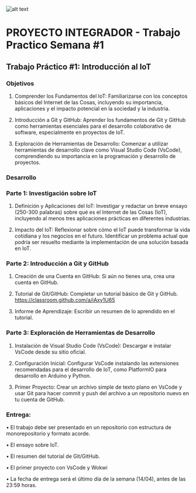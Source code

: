![alt text](../Recursos/Logo-ispc.png)

# PROYECTO INTEGRADOR - Trabajo Practico Semana #1

## Trabajo Práctico #1: Introducción al IoT

### Objetivos  

1. Comprender los Fundamentos del IoT: Familiarizarse con los conceptos básicos del Internet de las Cosas, incluyendo su importancia, aplicaciones y el impacto potencial en la sociedad y la industria.  

2. Introducción a Git y GitHub: Aprender los fundamentos de Git y GitHub como herramientas esenciales para el desarrollo colaborativo de software, especialmente en proyectos de IoT.  

3. Exploración de Herramientas de Desarrollo: Comenzar a utilizar herramientas de desarrollo clave como Visual Studio Code (VsCode), comprendiendo su importancia en la programación y desarrollo de proyectos.  


### Desarrollo  

### Parte 1: Investigación sobre IoT  

1. Definición y Aplicaciones del IoT: Investigar y redactar un breve ensayo (250-300 palabras) sobre qué es el Internet de las Cosas (IoT), incluyendo al menos tres aplicaciones prácticas en diferentes industrias.  

2. Impacto del IoT: Reflexionar sobre cómo el IoT puede transformar la vida cotidiana y los negocios en el futuro. Identificar un problema actual que podría ser resuelto mediante la implementación de una solución basada en IoT.  


### Parte 2: Introducción a Git y GitHub  

1. Creación de una Cuenta en GitHub: Si aún no tienes una, crea una cuenta en GitHub.  

2. Tutorial de Git/GitHub: Completar un tutorial básico de Git y GitHub. https://classroom.github.com/a/iAxy1U65  

3. Informe de Aprendizaje: Escribir un resumen de lo aprendido en el tutorial.  


### Parte 3: Exploración de Herramientas de Desarrollo  

1. Instalación de Visual Studio Code (VsCode): Descargar e instalar VsCode desde su sitio oficial.  

2. Configuración Inicial: Configurar VsCode instalando las extensiones recomendadas para el desarrollo de IoT, como PlatformIO para desarrollo en Arduino y Python.  

3. Primer Proyecto: Crear un archivo simple de texto plano en VsCode y usar Git para hacer commit y push del archivo a un repositorio nuevo en tu cuenta de GitHub.  


### Entrega:  

• El trabajo debe ser presentado en un repositorio con estructura de monorepositorio y formato acorde.  

• El ensayo sobre IoT.  

• El resumen del tutorial de Git/GitHub.  

• El primer proyecto con VsCode y Wokwi  

• La fecha de entrega será el último día de la semana (14/04), antes de las 23:59 horas.  


